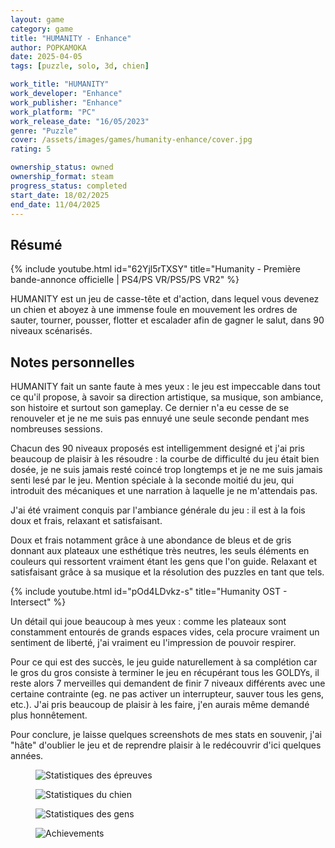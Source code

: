 ```yaml
---
layout: game
category: game
title: "HUMANITY - Enhance"
author: POPKAMOKA
date: 2025-04-05
tags: [puzzle, solo, 3d, chien]

work_title: "HUMANITY"
work_developer: "Enhance"
work_publisher: "Enhance"
work_platform: "PC"
work_release_date: "16/05/2023"
genre: "Puzzle"
cover: /assets/images/games/humanity-enhance/cover.jpg
rating: 5

ownership_status: owned
ownership_format: steam
progress_status: completed
start_date: 18/02/2025
end_date: 11/04/2025
---
```


## Résumé
{% include youtube.html id="62Yjl5rTXSY" title="Humanity - Première bande-annonce officielle | PS4/PS VR/PS5/PS VR2" %}

HUMANITY est un jeu de casse-tête et d'action, dans lequel vous devenez un chien et aboyez à une immense foule en mouvement les ordres de sauter, tourner, pousser, flotter et escalader afin de gagner le salut, dans 90 niveaux scénarisés.

## Notes personnelles

HUMANITY fait un sante faute à mes yeux : le jeu est impeccable dans tout ce qu'il propose, à savoir sa direction artistique, sa musique, son ambiance, son histoire et surtout son gameplay. Ce dernier n'a eu cesse de se renouveler et je ne me suis pas ennuyé une seule seconde pendant mes nombreuses sessions.

Chacun des 90 niveaux proposés est intelligemment designé et j'ai pris beaucoup de plaisir à les résoudre : la courbe de difficulté du jeu était bien dosée, je ne suis jamais resté coincé trop longtemps et je ne me suis jamais senti lesé par le jeu. Mention spéciale à la seconde moitié du jeu, qui introduit des mécaniques et une narration à laquelle je ne m'attendais pas.

J'ai été vraiment conquis par l'ambiance générale du jeu : il est à la fois doux et frais, relaxant et satisfaisant.

Doux et frais notamment grâce à une abondance de bleus et de gris donnant aux plateaux une esthétique très neutres, les seuls éléments en couleurs qui ressortent vraiment étant les gens que l'on guide.
Relaxant et satisfaisant grâce à sa musique et la résolution des puzzles en tant que tels.

{% include youtube.html id="pOd4LDvkz-s" title="Humanity OST - Intersect" %}

Un détail qui joue beaucoup à mes yeux : comme les plateaux sont constamment entourés de grands espaces vides, cela procure vraiment un sentiment de liberté, j'ai vraiment eu l'impression de pouvoir respirer.

Pour ce qui est des succès, le jeu guide naturellement à sa complétion car le gros du gros consiste à terminer le jeu en récupérant tous les GOLDYs, il reste alors 7 merveilles qui demandent de finir 7 niveaux différents avec une certaine contrainte (eg. ne pas activer un interrupteur, sauver tous les gens, etc.). J'ai pris beaucoup de plaisir à les faire, j'en aurais même demandé plus honnêtement.

Pour conclure, je laisse quelques screenshots de mes stats en souvenir, j'ai "hâte" d'oublier le jeu et de reprendre plaisir à le redécouvrir d'ici quelques années.

<figure>
  <img src="{{ '/assets/images/games/humanity-enhance/stats1.png' | relative_url }}" alt="Statistiques des épreuves">
</figure>

<figure>
  <img src="{{ '/assets/images/games/humanity-enhance/stats2.png' | relative_url }}" alt="Statistiques du chien">
</figure>

<figure>
  <img src="{{ '/assets/images/games/humanity-enhance/stats3.png' | relative_url }}" alt="Statistiques des gens">
</figure>

<figure>
  <img src="{{ '/assets/images/games/humanity-enhance/achievements.png' | relative_url }}" alt="Achievements">
</figure>


